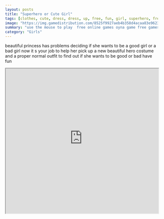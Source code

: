 ```yaml
---
layout: posts
title: "Superhero or Cute Girl"
tags: [clothes, cute, dress, dress, up, free, fun, girl, superhero, free, online, games, oyna, game, free, games, play, play, games]
image: "https://img.gamedistribution.com/8525f9927aeb4b358d4acaa83e962327.jpg"
summary: "use the mouse to play  free online games oyna game free games play play games"
category: "Girls"
---
```


beautiful princess has problems deciding if she wants to be a good girl or a bad girl now it s your job to help her pick up a new beautiful hero costume and a proper normal outfit to find out if she wants to be good or bad have fun

<iframe width="100%" height="480px;" src="https://html5.gamedistribution.com/8525f9927aeb4b358d4acaa83e962327/"></iframe>